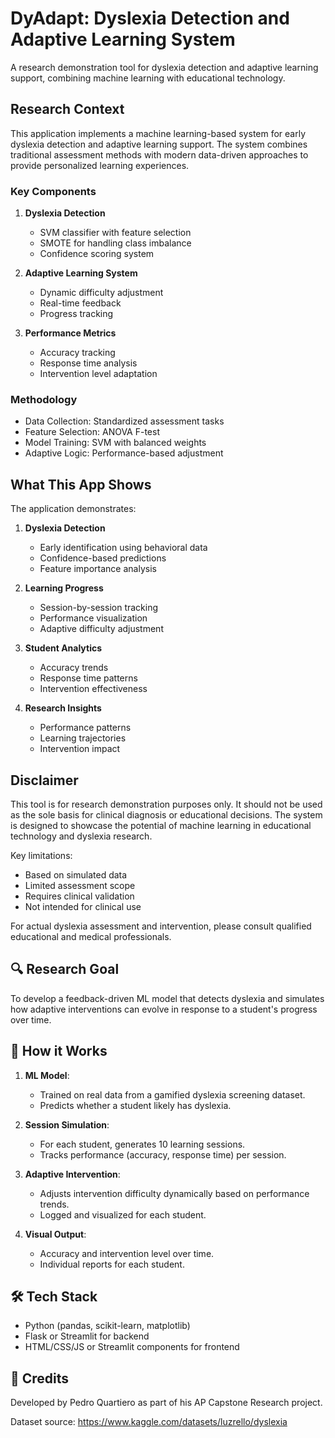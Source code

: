 # DyAdapt: Dyslexia Detection and Adaptive Learning System

A research demonstration tool for dyslexia detection and adaptive learning support, combining machine learning with educational technology.

## Research Context

This application implements a machine learning-based system for early dyslexia detection and adaptive learning support. The system combines traditional assessment methods with modern data-driven approaches to provide personalized learning experiences.

### Key Components
1. **Dyslexia Detection**
   - SVM classifier with feature selection
   - SMOTE for handling class imbalance
   - Confidence scoring system

2. **Adaptive Learning System**
   - Dynamic difficulty adjustment
   - Real-time feedback
   - Progress tracking

3. **Performance Metrics**
   - Accuracy tracking
   - Response time analysis
   - Intervention level adaptation

### Methodology
- Data Collection: Standardized assessment tasks
- Feature Selection: ANOVA F-test
- Model Training: SVM with balanced weights
- Adaptive Logic: Performance-based adjustment

## What This App Shows

The application demonstrates:
1. **Dyslexia Detection**
   - Early identification using behavioral data
   - Confidence-based predictions
   - Feature importance analysis

2. **Learning Progress**
   - Session-by-session tracking
   - Performance visualization
   - Adaptive difficulty adjustment

3. **Student Analytics**
   - Accuracy trends
   - Response time patterns
   - Intervention effectiveness

4. **Research Insights**
   - Performance patterns
   - Learning trajectories
   - Intervention impact

## Disclaimer

This tool is for research demonstration purposes only. It should not be used as the sole basis for clinical diagnosis or educational decisions. The system is designed to showcase the potential of machine learning in educational technology and dyslexia research.

Key limitations:
- Based on simulated data
- Limited assessment scope
- Requires clinical validation
- Not intended for clinical use

For actual dyslexia assessment and intervention, please consult qualified educational and medical professionals.

## 🔍 Research Goal
To develop a feedback-driven ML model that detects dyslexia and simulates how adaptive interventions can evolve in response to a student's progress over time.

## 📁 How it Works

1. **ML Model**:
   - Trained on real data from a gamified dyslexia screening dataset.
   - Predicts whether a student likely has dyslexia.

2. **Session Simulation**:
   - For each student, generates 10 learning sessions.
   - Tracks performance (accuracy, response time) per session.

3. **Adaptive Intervention**:
   - Adjusts intervention difficulty dynamically based on performance trends.
   - Logged and visualized for each student.

4. **Visual Output**:
   - Accuracy and intervention level over time.
   - Individual reports for each student.

## 🛠️ Tech Stack
- Python (pandas, scikit-learn, matplotlib)
- Flask or Streamlit for backend
- HTML/CSS/JS or Streamlit components for frontend

## 🧠 Credits
Developed by Pedro Quartiero as part of his AP Capstone Research project.

Dataset source: https://www.kaggle.com/datasets/luzrello/dyslexia
